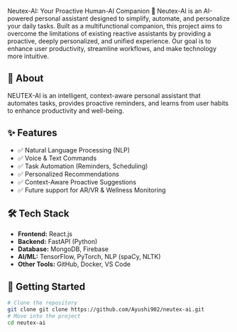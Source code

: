 Neutex-AI: Your Proactive Human-AI Companion 🤖
Neutex-AI is an AI-powered personal assistant designed to simplify, automate, and personalize your daily tasks. Built as a multifunctional companion, this project aims to overcome the limitations of existing reactive assistants by providing a proactive, deeply personalized, and unified experience. Our goal is to enhance user productivity, streamline workflows, and make technology more intuitive.

## 📌 About
NEUTEX-AI is an intelligent, context-aware personal assistant that automates tasks, provides proactive reminders, and learns from user habits to enhance productivity and well-being.

## ✨ Features
- ✅ Natural Language Processing (NLP)
- ✅ Voice & Text Commands
- ✅ Task Automation (Reminders, Scheduling)
- ✅ Personalized Recommendations
- ✅ Context-Aware Proactive Suggestions
- ✅ Future support for AR/VR & Wellness Monitoring

## 🛠 Tech Stack
- **Frontend:** React.js  
- **Backend:** FastAPI (Python)  
- **Database:** MongoDB, Firebase  
- **AI/ML:** TensorFlow, PyTorch, NLP (spaCy, NLTK)  
- **Other Tools:** GitHub, Docker, VS Code  

## 🚀 Getting Started
```bash
# Clone the repository
git clone git clone https://github.com/Ayushi902/neutex-ai.git
# Move into the project
cd neutex-ai 
